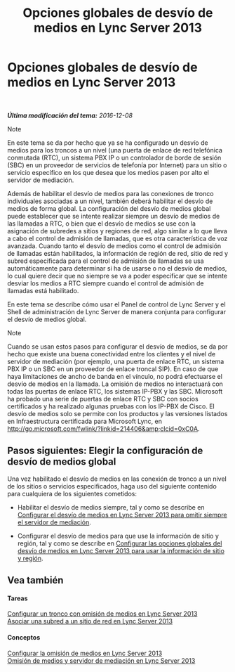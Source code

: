 ﻿---
title: Opciones globales de desvío de medios en Lync Server 2013
TOCTitle: Opciones globales de desvío de medios en Lync Server 2013
ms:assetid: 1bd35f90-8587-48a1-b0c2-095a4053fc77
ms:mtpsurl: https://technet.microsoft.com/es-es/library/Gg398255(v=OCS.15)
ms:contentKeyID: 48274592
ms.date: 01/07/2017
mtps_version: v=OCS.15
ms.translationtype: HT
---

# Opciones globales de desvío de medios en Lync Server 2013

 

_**Última modificación del tema:** 2016-12-08_


> [!NOTE]
> En este tema se da por hecho que ya se ha configurado un desvío de medios para los troncos a un nivel (una puerta de enlace de red telefónica conmutada (RTC), un sistema PBX IP o un controlador de borde de sesión (SBC) en un proveedor de servicios de telefonía por Internet) para un sitio o servicio específico en los que desea que los medios pasen por alto el servidor de mediación.



Además de habilitar el desvío de medios para las conexiones de tronco individuales asociadas a un nivel, también deberá habilitar el desvío de medios de forma global. La configuración del desvío de medios global puede establecer que se intente realizar siempre un desvío de medios de las llamadas a RTC, o bien que el desvío de medios se use con la asignación de subredes a sitios y regiones de red, algo similar a lo que lleva a cabo el control de admisión de llamadas, que es otra característica de voz avanzada. Cuando tanto el desvío de medios como el control de admisión de llamadas están habilitados, la información de región de red, sitio de red y subred especificada para el control de admisión de llamadas se usa automáticamente para determinar si ha de usarse o no el desvío de medios, lo cual quiere decir que no siempre se va a poder especificar que se intente desviar los medios a RTC siempre cuando el control de admisión de llamadas está habilitado.

En este tema se describe cómo usar el Panel de control de Lync Server y el Shell de administración de Lync Server de manera conjunta para configurar el desvío de medios global.


> [!NOTE]
> Cuando se usan estos pasos para configurar el desvío de medios, se da por hecho que existe una buena conectividad entre los clientes y el nivel de servidor de mediación (por ejemplo, una puerta de enlace RTC, un sistema PBX IP o un SBC en un proveedor de enlace troncal SIP). En caso de que haya limitaciones de ancho de banda en el vínculo, no podrá efectuarse el desvío de medios en la llamada. La omisión de medios no interactuará con todas las puertas de enlace RTC, los sistemas IP-PBX y las SBC. Microsoft ha probado una serie de puertas de enlace RTC y SBC con socios certificados y ha realizado algunas pruebas con los IP-PBX de Cisco. El desvío de medios solo se permite con los productos y las versiones listados en Infraestructura certificada para Microsoft Lync, en <A href="http://go.microsoft.com/fwlink/?linkid=214406%26clcid=0xc0a">http://go.microsoft.com/fwlink/?linkid=214406&amp;clcid=0xC0A</A>.



## Pasos siguientes: Elegir la configuración de desvío de medios global

Una vez habilitado el desvío de medios en las conexión de tronco a un nivel de los sitios o servicios especificados, haga uso del siguiente contenido para cualquiera de los siguientes cometidos:

  - Habilitar el desvío de medios siempre, tal y como se describe en [Configurar el desvío de medios en Lync Server 2013 para omitir siempre el servidor de mediación](lync-server-2013-configure-media-bypass-to-always-bypass-the-mediation-server.md).

  - Configurar el desvío de medios para que use la información de sitio y región, tal y como se describe en [Configurar las opciones globales del desvío de medios en Lync Server 2013 para usar la información de sitio y región](lync-server-2013-configure-media-bypass-global-settings-to-use-site-and-region-information.md).

## Vea también

#### Tareas

[Configurar un tronco con omisión de medios en Lync Server 2013](lync-server-2013-configure-a-trunk-with-media-bypass.md)  
[Asociar una subred a un sitio de red en Lync Server 2013](lync-server-2013-associate-a-subnet-with-a-network-site.md)  

#### Conceptos

[Configurar la omisión de medios en Lync Server 2013](lync-server-2013-configure-media-bypass.md)  
[Omisión de medios y servidor de mediación en Lync Server 2013](lync-server-2013-media-bypass-and-mediation-server.md)

